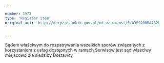 ```yaml
---

number: 2973
type: 'Register item'
original_uri: 'http://decyzje.uokik.gov.pl/nd_wz_um.nsf/0/A3E9200BA702FE1AC12579CA00418914?OpenDocument'


---
```


Sądem właściwym do rozpatrywania wszelkich sporów związanych z korzystaniem z usług dostępnych w ramach Serwisów jest sąd właściwy miejscowo dla siedziby Dostawcy
